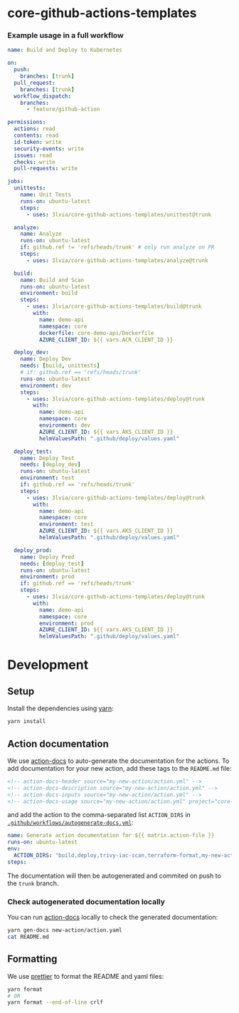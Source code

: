 # core-github-actions-templates

<!-- action-docs-header source="build/action.yml" -->
<!-- action-docs-description source="build/action.yml" -->

### Example usage in a full workflow

```yaml
name: Build and Deploy to Kubernetes

on:
  push:
    branches: [trunk]
  pull_request:
    branches: [trunk]
  workflow_dispatch:
    branches:
      - feature/github-action

permissions:
  actions: read
  contents: read
  id-token: write
  security-events: write
  issues: read
  checks: write
  pull-requests: write

jobs:
  unittests:
    name: Unit Tests
    runs-on: ubuntu-latest
    steps:
      - uses: 3lvia/core-github-actions-templates/unittest@trunk

  analyze:
    name: Analyze
    runs-on: ubuntu-latest
    if: github.ref != 'refs/heads/trunk' # only run analyze on PR
    steps:
      - uses: 3lvia/core-github-actions-templates/analyze@trunk

  build:
    name: Build and Scan
    runs-on: ubuntu-latest
    environment: build
    steps:
      - uses: 3lvia/core-github-actions-templates/build@trunk
        with:
          name: demo-api
          namespace: core
          dockerfile: core-demo-api/Dockerfile
          AZURE_CLIENT_ID: ${{ vars.ACR_CLIENT_ID }}

  deploy_dev:
    name: Deploy Dev
    needs: [build, unittests]
    # if: github.ref == 'refs/heads/trunk'
    runs-on: ubuntu-latest
    environment: dev
    steps:
      - uses: 3lvia/core-github-actions-templates/deploy@trunk
        with:
          name: demo-api
          namespace: core
          environment: dev
          AZURE_CLIENT_ID: ${{ vars.AKS_CLIENT_ID }}
          helmValuesPath: ".github/deploy/values.yaml"

  deploy_test:
    name: Deploy Test
    needs: [deploy_dev]
    runs-on: ubuntu-latest
    environment: test
    if: github.ref == 'refs/heads/trunk'
    steps:
      - uses: 3lvia/core-github-actions-templates/deploy@trunk
        with:
          name: demo-api
          namespace: core
          environment: test
          AZURE_CLIENT_ID: ${{ vars.AKS_CLIENT_ID }}
          helmValuesPath: ".github/deploy/values.yaml"

  deploy_prod:
    name: Deploy Prod
    needs: [deploy_test]
    runs-on: ubuntu-latest
    environment: prod
    if: github.ref == 'refs/heads/trunk'
    steps:
      - uses: 3lvia/core-github-actions-templates/deploy@trunk
        with:
          name: demo-api
          namespace: core
          environment: prod
          AZURE_CLIENT_ID: ${{ vars.AKS_CLIENT_ID }}
          helmValuesPath: ".github/deploy/values.yaml"
```

<!-- action-docs-inputs source="build/action.yml" -->
<!-- action-docs-usage source="build/action.yml" project="core-github-actions-templates" version="trunk" -->

<!-- action-docs-header source="deploy/action.yml" -->
<!-- action-docs-description source="deploy/action.yml" -->
<!-- action-docs-inputs source="deploy/action.yml" -->
<!-- action-docs-usage source="deploy/action.yml" project="core-github-actions-templates" version="trunk" -->

<!-- action-docs-header source="trivy-iac-scan/action.yml" -->
<!-- action-docs-description source="trivy-iac-scan/action.yml" -->
<!-- action-docs-inputs source="trivy-iac-scan/action.yml" -->
<!-- action-docs-usage source="trivy-iac-scan/action.yml" project="core-github-actions-templates" version="trunk" -->

<!-- action-docs-header source="terraform-format/action.yml" -->
<!-- action-docs-description source="terraform-format/action.yml" -->
<!-- action-docs-inputs source="terraform-format/action.yml" -->
<!-- action-docs-usage source="terraform-format/action.yml" project="core-github-actions-templates" version="trunk" -->

# Development

## Setup

Install the dependencies using [yarn](https://yarnpkg.com):

```bash
yarn install
```

## Action documentation

We use [action-docs](https://github.com/npalm/action-docs) to auto-generate the documentation for the actions.
To add documentation for your new action, add these tags to the `README.md` file:

```markdown
<!-- action-docs-header source="my-new-action/action.yml" -->
<!-- action-docs-description source="my-new-action/action.yml" -->
<!-- action-docs-inputs source="my-new-action/action.yml" -->
<!-- action-docs-usage source="my-new-action/action.yml" project="core-github-actions-templates" version="trunk" -->
```

and add the action to the comma-separated list `ACTION_DIRS` in [`.github/workflows/autogenerate-docs.yml`](.github/workflows/autogenerate-docs.yml):

```yaml
name: Generate action documentation for ${{ matrix.action-file }}
runs-on: ubuntu-latest
env:
  ACTION_DIRS: "build,deploy,trivy-iac-scan,terraform-format,my-new-action" # Add your action here
steps:
```

The documentation will then be autogenerated and commited on push to the `trunk` branch.

### Check autogenerated documentation locally

You can run [action-docs](https://github.com/npalm/action-docs) locally to check the generated documentation:

```bash
yarn gen-docs new-action/action.yaml
cat README.md
```

## Formatting

We use [prettier](https://prettier.io) to format the README and yaml files:

```bash
yarn format
# OR
yarn format --end-of-line crlf
```
